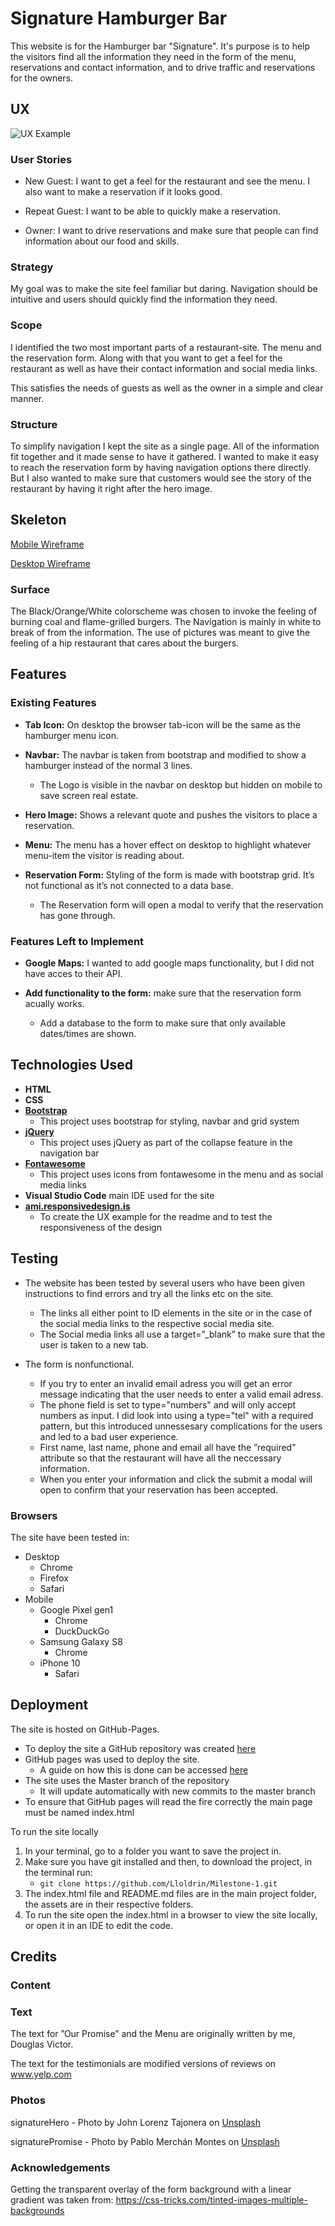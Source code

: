 # Signature Hamburger Bar 

This website is for the Hamburger bar "Signature". It's purpose is to help the visitors find all the information they need in the form of the menu, reservations and contact information, and to drive traffic and reservations for the owners.

## UX

![UX Example](https://github.com/Lloldrin/Milestone-1/blob/master/assets/README%20images/UXshowcase.png)

### User Stories
 
* New Guest: I want to get a feel for the restaurant and see the menu. I also want to make a reservation if it looks good. 

* Repeat Guest: I want to be able to quickly make a reservation.

* Owner: I want to drive reservations and make sure that people can find information about our food and skills. 

### Strategy
My goal was to make the site feel familiar but daring. Navigation should be intuitive and users should quickly find the information they need. 

### Scope
I identified the two most important parts of a restaurant-site. The menu and the reservation form. Along with that you want to get a feel for the restaurant as well as have their contact information and social media links. 

This satisfies the needs of guests as well as the owner in a simple and clear manner.

### Structure 

To simplify navigation I kept the site as a single page. All of the information fit together and it made sense to have it gathered. I wanted to make it easy to reach the reservation form by having navigation options there directly. But I also wanted to make sure that customers would see the story of the restaurant by having it right after the hero image. 

## Skeleton
[Mobile Wireframe](https://github.com/Lloldrin/Milestone-1/blob/master/assets/wireframes/WireframeMobile.jpg)

[Desktop Wireframe](https://github.com/Lloldrin/Milestone-1/blob/master/assets/wireframes/WireframeDesktop.jpg)

### Surface
The Black/Orange/White colorscheme was chosen to invoke the feeling of burning coal and flame-grilled burgers. The Navigation is mainly in white to break of from the information. The use of pictures was meant to give the feeling of a hip restaurant that cares about the burgers. 

## Features

### Existing Features

* **Tab Icon:** On desktop the browser tab-icon will be the same as the hamburger menu icon.
* **Navbar:** The navbar is taken from bootstrap and modified to show a hamburger instead of the normal 3 lines. 
    * The Logo is visible in the navbar on desktop but hidden on mobile to save screen real estate.

* **Hero Image:** Shows a relevant quote and pushes the visitors to place a reservation.

* **Menu:** The menu has a hover effect on desktop to highlight whatever menu-item the visitor is reading about.

* **Reservation Form:** Styling of the form is made with bootstrap grid. It’s not functional as it’s not connected to a data base. 
    * The Reservation form will open a modal to verify that the reservation has gone through.

### Features Left to Implement

* **Google Maps:** I wanted to add google maps functionality, but I did not have acces to their API.

* **Add functionality to the form:** make sure that the reservation form acually works.
    * Add a database to the form to make sure that only available dates/times are shown.

## Technologies Used
 
* **HTML**
* **CSS** 
* **[Bootstrap](https://getbootstrap.com/)**
	* This project uses bootstrap for styling, navbar and grid system
* **[jQuery](https://jquery.com)** 
	* This project uses jQuery as part of the collapse feature in the navigation bar
* **[Fontawesome](https://fontawesome.com/)** 
	* This project uses icons from fontawesome in the menu and as social media links
* **Visual Studio Code** main IDE used for the site
* **[ami.responsivedesign.is](http://ami.responsivedesign.is/)**
    * To create the UX example for the readme and to test the responsiveness of the design
	

## Testing

* The website has been tested by several users who have been given instructions to find errors and try all the links etc on the site. 
   * The links all either point to ID elements in the site or in the case of the social media links to the respective social media site. 
   * The Social media links all use a target=”_blank” to make sure that the user is taken to a new tab. 
   
   
* The form is nonfunctional. 
    * If you try to enter an invalid email adress you will get an error message indicating that the user needs to enter a valid email adress. 
    * The phone field is set to type="numbers" and will only accept numbers as input. I did look into using a type="tel" with a required pattern, but this introduced unnessesary complications for the users and led to a bad user experience. 
    * First name, last name, phone and email all have the ”required” attribute so that the restaurant will have all the neccessary information. 
    * When you enter your information and click the submit a modal will open to confirm that your reservation has been accepted.

### Browsers 
The site have been tested in:
* Desktop
    *  Chrome 
    * Firefox 
    * Safari
* Mobile
    * Google Pixel gen1
        * Chrome
        * DuckDuckGo
    * Samsung Galaxy S8 
        * Chrome
    * iPhone 10 
        * Safari    


## Deployment

The site is hosted on GitHub-Pages. 

* To deploy the site a GitHub repository was created [here](https://github.com/Lloldrin/Milestone-1)
* GitHub pages was used to deploy the site. 
    * A guide on how this is done can be accessed [here](https://pages.github.com/)
* The site uses the Master branch of the repository
    * It will update automatically with new commits to the master branch
* To ensure that GitHub pages will read the fire correctly the main page must be named index.html 
 
To run the site locally
1. In your terminal, go to a folder you want to save the project in.
2. Make sure you have git installed and then, to download the project, in the terminal run: 
     * `git clone https://github.com/Lloldrin/Milestone-1.git` 
3. The index.html file and README.md files are in the main project folder, the assets are in their respective folders.
4. To run the site open the index.html in a browser to view the site locally, or open it in an IDE to edit the code. 

## Credits

### Content

### Text
The text for ”Our Promise” and the Menu are originally written by me, Douglas Victor. 

The text for the testimonials are modified versions of reviews on www.yelp.com

### Photos
signatureHero - Photo by John Lorenz Tajonera on [Unsplash](https://unsplash.com/)

signaturePromise - Photo by Pablo Merchán Montes on [Unsplash](https://unsplash.com/)

### Acknowledgements
Getting the transparent overlay of the form background with a linear gradient was taken from: https://css-tricks.com/tinted-images-multiple-backgrounds
